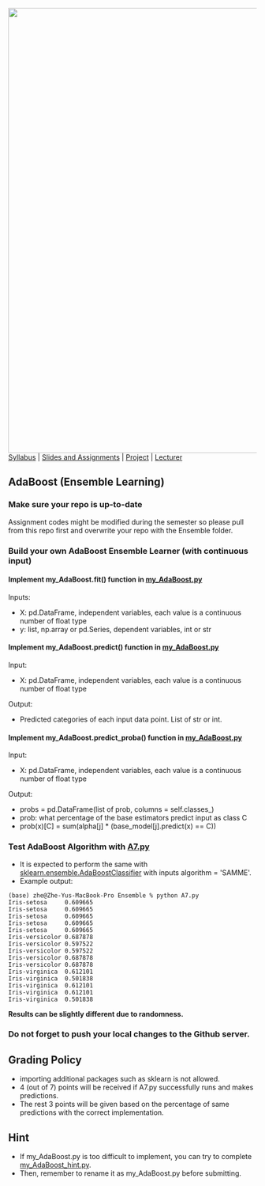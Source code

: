 [<img width=900 src="https://github.com/hil-se/fds/blob/master/img/title.png?raw=yes">](../README.md)   
[Syllabus](../README.md) |
[Slides and Assignments](README.md) |
[Project](project.md) |
[Lecturer](http://zhe-yu.github.io) 


## AdaBoost (Ensemble Learning)

### Make sure your repo is up-to-date

Assignment codes might be modified during the semester so please pull from this repo first and overwrite your repo with the Ensemble folder. 

### Build your own AdaBoost Ensemble Learner (with continuous input)

#### Implement my_AdaBoost.fit() function in [my_AdaBoost.py](https://github.com/hil-se/fds/blob/master/assignments/Ensemble/my_AdaBoost.py)
Inputs:
- X: pd.DataFrame, independent variables, each value is a continuous number of float type
- y: list, np.array or pd.Series, dependent variables, int or str

#### Implement my_AdaBoost.predict() function in [my_AdaBoost.py](https://github.com/hil-se/fds/blob/master/assignments/Ensemble/my_AdaBoost.py)
Input:
- X: pd.DataFrame, independent variables, each value is a continuous number of float type

Output:
- Predicted categories of each input data point. List of str or int.

#### Implement my_AdaBoost.predict_proba() function in [my_AdaBoost.py](https://github.com/hil-se/fds/blob/master/assignments/Ensemble/my_AdaBoost.py)
Input:
- X: pd.DataFrame, independent variables, each value is a continuous number of float type

Output:
- probs = pd.DataFrame(list of prob, columns = self.classes_)
- prob: what percentage of the base estimators predict input as class C
- prob(x)[C] = sum(alpha[j] * (base_model[j].predict(x) == C))

### Test AdaBoost Algorithm with [A7.py](https://github.com/hil-se/fds/blob/master/assignments/Ensemble/A7.py)

 - It is expected to perform the same with [sklearn.ensemble.AdaBoostClassifier](https://scikit-learn.org/stable/modules/generated/sklearn.ensemble.AdaBoostClassifier.html) with inputs algorithm = 'SAMME'.
 - Example output:
 ```
 (base) zhe@Zhe-Yus-MacBook-Pro Ensemble % python A7.py 
Iris-setosa     0.609665
Iris-setosa     0.609665
Iris-setosa     0.609665
Iris-setosa     0.609665
Iris-setosa     0.609665
Iris-versicolor 0.687878
Iris-versicolor 0.597522
Iris-versicolor 0.597522
Iris-versicolor 0.687878
Iris-versicolor 0.687878
Iris-virginica  0.612101
Iris-virginica  0.501838
Iris-virginica  0.612101
Iris-virginica  0.612101
Iris-virginica  0.501838
 ```
**Results can be slightly different due to randomness.**

### Do not forget to push your local changes to the Github server.

 
## Grading Policy
 - importing additional packages such as sklearn is not allowed.
 - 4 (out of 7) points will be received if A7.py successfully runs and makes predictions.
 - The rest 3 points will be given based on the percentage of same predictions with the correct implementation.
 

## Hint
 - If my_AdaBoost.py is too difficult to implement, you can try to complete [my_AdaBoost_hint.py](https://github.com/hil-se/fds/blob/master/assignments/Ensemble/my_AdaBoost_hint.py).
 - Then, remember to rename it as my_AdaBoost.py before submitting. 
